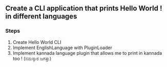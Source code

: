 ## Create a CLI application that prints Hello World ! in different languages

### Steps
1. Create Hello World CLI
2. Implement EnglishLanguage with PluginLoader
3. Implement kannada language plugin that allows me to print in kannada too !
(ನಮಸ್ಕಾರ ಜಗತ್ತು)